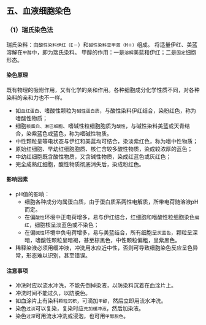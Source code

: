 ## 五、血液细胞染色
### （1）瑞氏染色法
瑞氏染料：由`酸性染料伊红（E－`）和`碱性染料亚甲蓝（M＋）`组成。
将适量伊红、美蓝溶解在`甲醇`中，即为瑞氏染料。
甲醇的作用：一是`溶解`美蓝和伊红；二是`固定`细胞形态。
#### 染色原理
既有物理的吸附作用，又有化学的亲和作用。各种细胞成分化学性质不同，对各种染料的亲和力也不一样。
  * 如`血红蛋白`、嗜酸性颗粒为`碱性蛋白质`，与酸性染料伊红结合，染粉红色，称为嗜酸性物质；
  * 细胞`核蛋白、淋巴细胞`、嗜碱性粒细胞胞质为`酸性`，与碱性染料美蓝或天青结合，染紫蓝色或蓝色，称为嗜碱性物质。
  * 中性颗粒呈等电状态与伊红和美蓝均可结合，染淡紫红色，称为嗜中性物质；
  * 原始红细胞、早幼红细胞胞质、核仁含较多酸性物质，染成较浓厚的蓝色；
  * 中幼红细胞既含酸性物质，又含碱性物质，染成红蓝色或灰红色；
  * 完全成熟红细胞，酸性物质彻底消失后，染成粉红色。
#### 影响因素
  * pH值的影响：
    * 细胞各种成分均属蛋白质，由于蛋白质系两性电解质，所带电荷随溶液pH而定。
    * 在偏`酸性`环境中正电荷增多，易与伊红结合，红细胞和嗜酸性粒细胞染色`偏红`，细胞核呈淡蓝色或不染色；
    * 在偏`碱性`环境中负电荷增多，易与美蓝结合，所有细胞呈`灰蓝色`，颗粒呈深暗，嗜酸性颗粒呈暗褐，甚至棕黑色，中性颗粒偏粗，呈紫黑色。
  * 稀释染液必须用缓冲液，冲洗用水应近中性，否则可导致细胞染色反应呈色异常，形态难以识别，甚至错误。
#### 注意事项
  * 冲洗时应以流水冲洗，不能先倒掉染液，以防染料沉着在血涂片上。
  * 冲洗时间不能过久，以防脱色。
  * 如血涂片上有染料`颗粒沉积`，可滴加`甲醇`，然后立即用流水冲洗。
  * 染色`过淡`可以复染，复染时应`先加缓冲液`，然后加染液。
  * 染色`过深`可用流水冲洗或浸泡，也可用`甲醇脱色`。